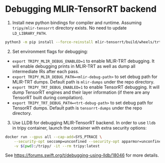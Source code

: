 # Debugging MLIR-TensorRT backend

1. Install new python bindings for compiler and runtime. Assuming `tripy/mlir-tensorrt` directory exists. No need to update `LD_LIBRARY_PATH`.
```bash
python3 -m pip install --force-reinstall mlir-tensorrt/build/wheels/trt100/**/*.whl
```

2. Set environment flags for debugging:

- `export TRIPY_MLIR_DEBUG_ENABLED=1` to enable MLIR-TRT debugging. It will enable debugging prints in MLIR-TRT as well as dump all intermediate IRs after each pass.
- `export TRIPY_MLIR_DEBUG_PATH=<mlir-debug-path>` to set debug path for MLIR-TRT dumps. Default path is `mlir-dumps` under the repo directory.
- `export TRIPY_TRT_DEBUG_ENABLED=1` to enable TensorRT debugging. It will dump TensorRT engines and their layer information (if there are any TensorRT built during compilation).
- `export TRIPY_TRT_DEBUG_PATH=<trt-debug-path>` to set debug path for TensorRT dumps. Default path is `tensorrt-dumps` under the repo directory.

3. Use LLDB for debugging MLIR-TensorRT backend.
In order to use `lldb` in tripy container, launch the container with extra security options:

```bash
docker run --gpus all --cap-add=SYS_PTRACE \
	--security-opt seccomp=unconfined --security-opt apparmor=unconfined \
	-v $(pwd):/tripy/ -it --rm tripy:latest
```
See https://forums.swift.org/t/debugging-using-lldb/18046 for more details.
